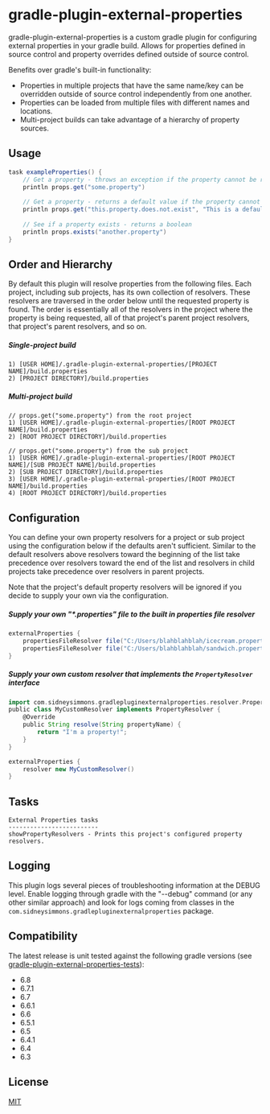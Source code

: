 # gradle-plugin-external-properties

gradle-plugin-external-properties is a custom gradle plugin for configuring external properties in your gradle build.  Allows for properties defined in source control and property overrides defined outside of source control.

Benefits over gradle's built-in functionality:
* Properties in multiple projects that have the same name/key can be overridden outside of source control independently from one another.
* Properties can be loaded from multiple files with different names and locations.
* Multi-project builds can take advantage of a hierarchy of property sources.

## Usage

``` gradle
task exampleProperties() {
    // Get a property - throws an exception if the property cannot be resolved
    println props.get("some.property")
    
    // Get a property - returns a default value if the property cannot be resolved
    println props.get("this.property.does.not.exist", "This is a default value!")
    
    // See if a property exists - returns a boolean
    println props.exists("another.property")
}
```

## Order and Hierarchy

By default this plugin will resolve properties from the following files. Each project, including sub projects, has its own collection of resolvers. These resolvers are traversed in the order below until the requested property is found. The order is essentially all of the resolvers in the project where the property is being requested, all of that project's parent project resolvers, that project's parent resolvers, and so on.

##### Single-project build
```
1) [USER HOME]/.gradle-plugin-external-properties/[PROJECT NAME]/build.properties
2) [PROJECT DIRECTORY]/build.properties
```

##### Multi-project build
```
// props.get("some.property") from the root project
1) [USER HOME]/.gradle-plugin-external-properties/[ROOT PROJECT NAME]/build.properties
2) [ROOT PROJECT DIRECTORY]/build.properties

// props.get("some.property") from the sub project
1) [USER HOME]/.gradle-plugin-external-properties/[ROOT PROJECT NAME]/[SUB PROJECT NAME]/build.properties
2) [SUB PROJECT DIRECTORY]/build.properties
3) [USER HOME]/.gradle-plugin-external-properties/[ROOT PROJECT NAME]/build.properties
4) [ROOT PROJECT DIRECTORY]/build.properties
```

## Configuration

You can define your own property resolvers for a project or sub project using the configuration below if the defaults aren't sufficient.  Similar to the default resolvers above resolvers toward the beginning of the list take precedence over resolvers toward the end of the list and resolvers in child projects take precedence over resolvers in parent projects.

Note that the project's default property resolvers will be ignored if you decide to supply your own via the configuration.

##### Supply your own "*.properties" file to the built in properties file resolver
``` gradle
externalProperties {
    propertiesFileResolver file("C:/Users/blahblahblah/icecream.properties")
    propertiesFileResolver file("C:/Users/blahblahblah/sandwich.properties")
}
```

##### Supply your own custom resolver that implements the `PropertyResolver` interface
``` gradle
import com.sidneysimmons.gradlepluginexternalproperties.resolver.PropertyResolver;
public class MyCustomResolver implements PropertyResolver {
    @Override
    public String resolve(String propertyName) {
        return "I'm a property!";
    }
}

externalProperties {
    resolver new MyCustomResolver()
}
```

## Tasks

```
External Properties tasks
-------------------------
showPropertyResolvers - Prints this project's configured property resolvers.
```

## Logging

This plugin logs several pieces of troubleshooting information at the DEBUG level.  Enable logging through gradle with the "--debug" command (or any other similar approach) and look for logs coming from classes in the `com.sidneysimmons.gradlepluginexternalproperties` package.

## Compatibility

The latest release is unit tested against the following gradle versions (see [gradle-plugin-external-properties-tests](https://github.com/sidney-simmons/gradle-plugin-external-properties-tests)):

* 6.8
* 6.7.1
* 6.7
* 6.6.1
* 6.6
* 6.5.1
* 6.5
* 6.4.1
* 6.4
* 6.3

## License
[MIT](https://choosealicense.com/licenses/mit/)